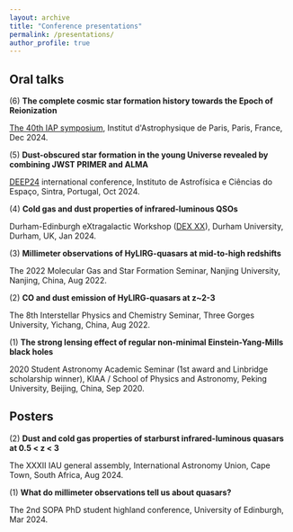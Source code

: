 ```yaml
---
layout: archive
title: "Conference presentations"
permalink: /presentations/
author_profile: true
---
```


Oral talks
-----
(6) **The complete cosmic star formation history towards the Epoch of Reionization**

[The 40th IAP symposium](https://iapsymposium2024.sciencesconf.org/), Institut d'Astrophysique de Paris, Paris, France, Dec 2024.

(5) **Dust-obscured star formation in the young Universe revealed by combining JWST PRIMER and ALMA**

[DEEP24](https://deep24.org/) international conference, Instituto de Astrofísica e Ciências do Espaço, Sintra, Portugal, Oct 2024.

(4) **Cold gas and dust properties of infrared-luminous QSOs**

Durham-Edinburgh eXtragalactic Workshop ([DEX XX](https://sites.google.com/view/dexxxworkshop/home)), Durham University, Durham, UK, Jan 2024.

(3) **Millimeter observations of HyLIRG-quasars at mid-to-high redshifts**

The 2022 Molecular Gas and Star Formation Seminar, Nanjing University, Nanjing, China, Aug 2022.

(2) **CO and dust emission of HyLIRG-quasars at z~2-3**

The 8th Interstellar Physics and Chemistry Seminar, Three Gorges University, Yichang, China, Aug 2022.

(1) **The strong lensing effect of regular non-minimal Einstein-Yang-Mills black holes**

2020 Student Astronomy Academic Seminar (1st award and Linbridge scholarship winner), KIAA / School of Physics and Astronomy, Peking University, Beijing, China, Sep 2020.

Posters
-----
(2) **Dust and cold gas properties of starburst infrared-luminous quasars at 0.5 < z < 3**

The XXXII IAU general assembly, International Astronomy Union, Cape Town, South Africa, Aug 2024.

(1) **What do millimeter observations tell us about quasars?**

The 2nd SOPA PhD student highland conference, University of Edinburgh, Mar 2024.
